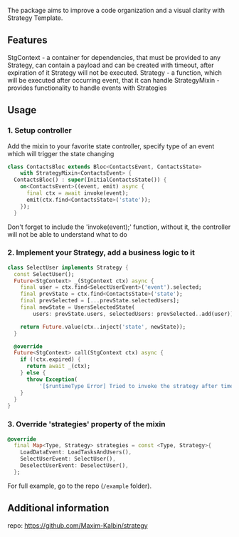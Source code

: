 <!-- 
This README describes the package. If you publish this package to pub.dev,
this README's contents appear on the landing page for your package.

For information about how to write a good package README, see the guide for
[writing package pages](https://dart.dev/guides/libraries/writing-package-pages). 

For general information about developing packages, see the Dart guide for
[creating packages](https://dart.dev/guides/libraries/create-library-packages)
and the Flutter guide for
[developing packages and plugins](https://flutter.dev/developing-packages). 
-->

The package aims to improve a code organization and a visual clarity with Strategy Template.

## Features

StgContext - a container for dependencies, that must be provided to any Strategy, can contain a payload and can be created with timeout, after expiration of it Strategy will not be executed.
Strategy - a function, which will be executed after occurring event, that it can handle
StrategyMixin - provides functionality to handle events with Strategies

## Usage

### 1. Setup controller
Add the mixin to your favorite state controller, specify type of an event which will trigger the state changing

```dart
class ContactsBloc extends Bloc<ContactsEvent, ContactsState>
    with StrategyMixin<ContactsEvent> {
  ContactsBloc() : super(InitialContactsState()) {
    on<ContactsEvent>((event, emit) async {
      final ctx = await invoke(event);
      emit(ctx.find<ContactsState>('state'));
    });
  }
```

Don't forget to include the 'invoke(event);' function, without it, the controller will not be able to understand what to do

### 2. Implement your Strategy, add a business logic to it

```dart
class SelectUser implements Strategy {
  const SelectUser();
  Future<StgContext> _(StgContext ctx) async {
    final user = ctx.find<SelectUserEvent>('event').selected;
    final prevState = ctx.find<ContactsState>('state');
    final prevSelected = [...prevState.selectedUsers];
    final newState = UsersSelectedState(
        users: prevState.users, selectedUsers: prevSelected..add(user));

    return Future.value(ctx..inject('state', newState));
  }

  @override
  Future<StgContext> call(StgContext ctx) async {
    if (!ctx.expired) {
      return await _(ctx);
    } else {
      throw Exception(
          '[$runtimeType Error] Tried to invoke the strategy after timeout, please handle this case');
    }
  }
}
```

### 3. Override 'strategies' property of the mixin

```dart
@override
  final Map<Type, Strategy> strategies = const <Type, Strategy>{
    LoadDataEvent: LoadTasksAndUsers(),
    SelectUserEvent: SelectUser(),
    DeselectUserEvent: DeselectUser(),
  };
```

For full example, go to the repo (`/example` folder).

## Additional information

repo: https://github.com/Maxim-Kalbin/strategy
